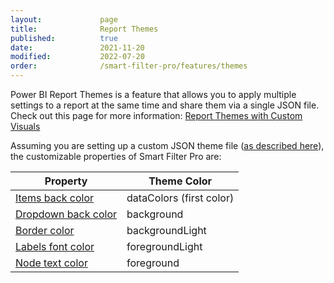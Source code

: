 ```yaml
---
layout:             page
title:              Report Themes
published:          true
date:               2021-11-20
modified:           2022-07-20
order:              /smart-filter-pro/features/themes
---
```


Power BI Report Themes is a feature that allows you to apply multiple settings to a report at the same time and share them via a single JSON file. Check out this page for more information: [Report Themes with Custom Visuals](../../features/themes.md)

Assuming you are setting up a custom JSON theme file ([as described here](https://docs.microsoft.com/en-us/power-bi/create-reports/desktop-report-themes#setting-theme-colors)), the customizable properties of Smart Filter Pro are:

| Property | Theme Color |
| -------- | ----------- |
| [Items back color](../options/appearance/items-back-color.md)       | dataColors (first color) |
| [Dropdown back color](../options/appearance/dropdown-back-color.md) | background |
| [Border color](../options/appearance/border-color.md)               | backgroundLight |
| [Labels font color](../options/labels/index.md)                     | foregroundLight |
| [Node text color](../options/appearance/node-text-color.md)         | foreground |

